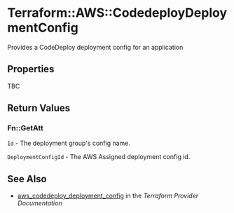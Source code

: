 # Terraform::AWS::CodedeployDeploymentConfig

Provides a CodeDeploy deployment config for an application

## Properties

TBC

## Return Values

### Fn::GetAtt

`Id` - The deployment group's config name.

`DeploymentConfigId` - The AWS Assigned deployment config id.

## See Also

* [aws_codedeploy_deployment_config](https://www.terraform.io/docs/providers/aws/r/codedeploy_deployment_config.html) in the _Terraform Provider Documentation_